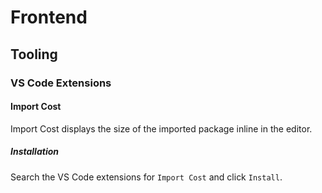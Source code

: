 # Frontend

## Tooling

### VS Code Extensions

#### Import Cost
Import Cost displays the size of the imported package inline in the editor.

##### Installation
Search the VS Code extensions for `Import Cost` and click `Install`.
